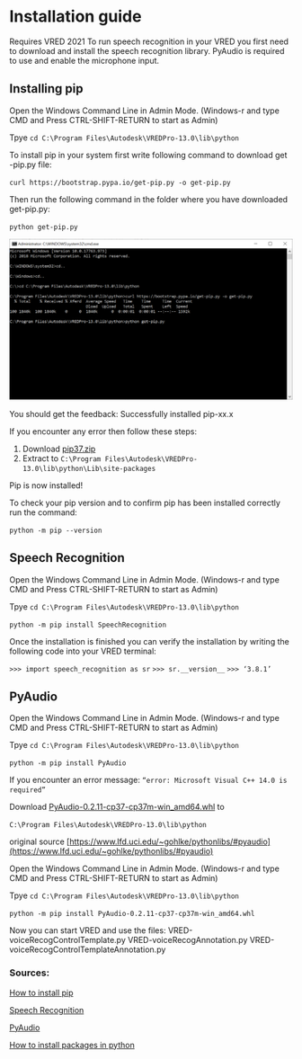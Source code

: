 # Installation guide

Requires VRED 2021
To run speech recognition in your VRED you first need to download and install the speech recognition library. 
PyAudio is required to use and enable the microphone input.


## Installing pip
Open the Windows Command Line in Admin Mode. (Windows-r and type CMD and Press CTRL-SHIFT-RETURN to start as Admin)

Tpye `cd C:\Program Files\Autodesk\VREDPro-13.0\lib\python`

To install pip in your system first write following command  to download get -pip.py file:

`curl https://bootstrap.pypa.io/get-pip.py -o get-pip.py`



Then run the following command in the folder where you have downloaded get-pip.py:

`python get-pip.py`

![](images/X_Command_Line_Pip.PNG)


You should get the feedback: Successfully installed pip-xx.x

If you encounter any error then follow these steps:
1. Download [pip37.zip](https://github.com/simonnagel/VRED-voiceRecognition/raw/master/sources/pip37.zip)
2. Extract to `C:\Program Files\Autodesk\VREDPro-13.0\lib\python\Lib\site-packages`

Pip is now installed!

To check your pip version and to confirm pip has been installed correctly run the command:

`python -m pip --version`


## Speech Recognition

Open the Windows Command Line in Admin Mode. (Windows-r and type CMD and Press CTRL-SHIFT-RETURN to start as Admin)

Tpye `cd C:\Program Files\Autodesk\VREDPro-13.0\lib\python`


`python -m pip install SpeechRecognition`

Once the installation is finished you can verify the installation by writing the following code into your VRED terminal:

`>>> import speech_recognition as sr`
`>>> sr.__version__`
`>>> ‘3.8.1’`

## PyAudio

Open the Windows Command Line in Admin Mode. (Windows-r and type CMD and Press CTRL-SHIFT-RETURN to start as Admin)

Tpye `cd C:\Program Files\Autodesk\VREDPro-13.0\lib\python`


`python -m pip install PyAudio`

If you encounter an error message: 
`“error: Microsoft Visual C++ 14.0 is required”`

Download [PyAudio-0.2.11-cp37-cp37m-win_amd64.whl](https://github.com/simonnagel/VRED-voiceRecognition/raw/master/sources/PyAudio-0.2.11-cp37-cp37m-win_amd64.whl) to 

`C:\Program Files\Autodesk\VREDPro-13.0\lib\python`

original source [https://www.lfd.uci.edu/~gohlke/pythonlibs/#pyaudio](https://www.lfd.uci.edu/~gohlke/pythonlibs/#pyaudio)

Open the Windows Command Line in Admin Mode. (Windows-r and type CMD and Press CTRL-SHIFT-RETURN to start as Admin)

Tpye `cd C:\Program Files\Autodesk\VREDPro-13.0\lib\python`

`python -m pip install PyAudio-0.2.11-cp37-cp37m-win_amd64.whl`


Now you can start VRED and use the files:
VRED-voiceRecogControlTemplate.py
VRED-voiceRecogAnnotation.py
VRED-voiceRecogControlTemplateAnnotation.py


### Sources: 
[How to install pip](https://pip.pypa.io/en/stable/installing/)

[Speech Recognition](https://pypi.org/project/SpeechRecognition/#description)

[PyAudio](https://pypi.org/project/PyAudio/#files)

[How to install packages in python](https://packaging.python.org/tutorials/installing-packages/)
